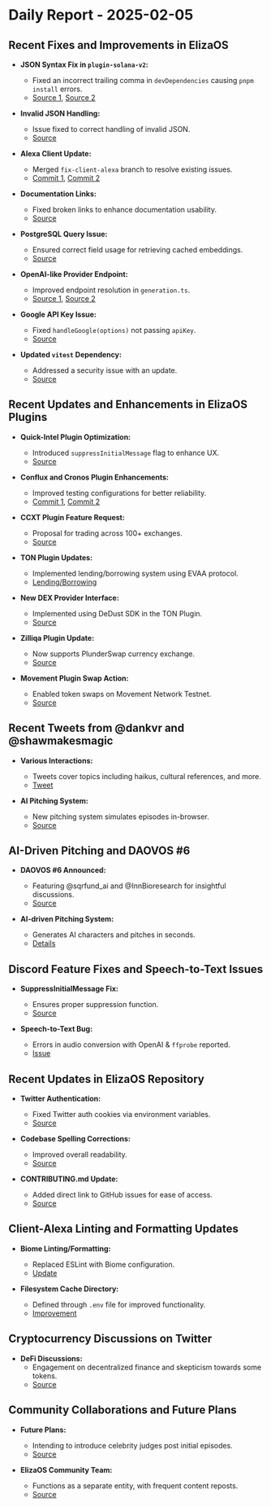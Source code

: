 # Daily Report - 2025-02-05

## Recent Fixes and Improvements in ElizaOS

- **JSON Syntax Fix in `plugin-solana-v2`:**

  - Fixed an incorrect trailing comma in `devDependencies` causing `pnpm install` errors.
  - [Source 1](https://github.com/elizaOS/eliza/pull/3261), [Source 2](https://github.com/elizaOS/eliza/pull/3277)

- **Invalid JSON Handling:**

  - Issue fixed to correct handling of invalid JSON.
  - [Source](https://github.com/elizaOS/eliza/pull/3258)

- **Alexa Client Update:**

  - Merged `fix-client-alexa` branch to resolve existing issues.
  - [Commit 1](https://github.com/elizaOS/eliza/commit/69af5ff231060752793130d31336b3b4ddf03038), [Commit 2](https://github.com/elizaOS/eliza/commit/a7c3da0f7812e7d1cfb1491b688bc10abfa12351)

- **Documentation Links:**

  - Fixed broken links to enhance documentation usability.
  - [Source](https://github.com/elizaOS/eliza/commit/c0d3f8d3e71a78ea3a706616d801182cb3d85c4a)

- **PostgreSQL Query Issue:**

  - Ensured correct field usage for retrieving cached embeddings.
  - [Source](https://github.com/elizaOS/eliza/pull/3264)

- **OpenAI-like Provider Endpoint:**

  - Improved endpoint resolution in `generation.ts`.
  - [Source 1](https://github.com/elizaOS/eliza/pull/3280), [Source 2](https://github.com/elizaOS/eliza/pull/3281)

- **Google API Key Issue:**

  - Fixed `handleGoogle(options)` not passing `apiKey`.
  - [Source](https://github.com/elizaOS/eliza/pull/3274)

- **Updated `vitest` Dependency:**
  - Addressed a security issue with an update.
  - [Source](https://github.com/elizaOS/eliza/commit/2eb94ab3ae8472d706dc9dc960fc4074719b83a5)

## Recent Updates and Enhancements in ElizaOS Plugins

- **Quick-Intel Plugin Optimization:**

  - Introduced `suppressInitialMessage` flag to enhance UX.
  - [Source](https://github.com/elizaOS/eliza/pull/3283)

- **Conflux and Cronos Plugin Enhancements:**

  - Improved testing configurations for better reliability.
  - [Commit 1](https://github.com/elizaOS/eliza/commit/ac823d719ad3da0d8e0501af8d477daef60151da), [Commit 2](https://github.com/elizaOS/eliza/commit/89fa5a4dc5fffe62fbe4865130bb17699299feef)

- **CCXT Plugin Feature Request:**

  - Proposal for trading across 100+ exchanges.
  - [Source](https://github.com/elizaOS/eliza/issues/3265)

- **TON Plugin Updates:**

  - Implemented lending/borrowing system using EVAA protocol.
  - [Lending/Borrowing](https://github.com/elizaOS/eliza/pull/3287)

- **New DEX Provider Interface:**

  - Implemented using DeDust SDK in the TON Plugin.
  - [Source](https://github.com/elizaOS/eliza/pull/3273)

- **Zilliqa Plugin Update:**

  - Now supports PlunderSwap currency exchange.
  - [Source](https://github.com/elizaOS/eliza/pull/3267)

- **Movement Plugin Swap Action:**
  - Enabled token swaps on Movement Network Testnet.
  - [Source](https://github.com/elizaOS/eliza/pull/3266)

## Recent Tweets from @dankvr and @shawmakesmagic

- **Various Interactions:**

  - Tweets cover topics including haikus, cultural references, and more.
  - [Tweet](https://twitter.com/dankvr/status/1887207446156091641)

- **AI Pitching System:**
  - New pitching system simulates episodes in-browser.
  - [Source](https://twitter.com/dankvr/status/1887273340814909453)

## AI-Driven Pitching and DAOVOS #6

- **DAOVOS #6 Announced:**

  - Featuring @sqrfund_ai and @InnBioresearch for insightful discussions.
  - [Source](https://twitter.com/daosdotfun/status/1887242633439027211)

- **AI-driven Pitching System:**
  - Generates AI characters and pitches in seconds.
  - [Details](https://twitter.com/shawmakesmagic/status/1886935174249664601)

## Discord Feature Fixes and Speech-to-Text Issues

- **SuppressInitialMessage Fix:**

  - Ensures proper suppression function.
  - [Source](https://github.com/elizaOS/eliza/pull/3284)

- **Speech-to-Text Bug:**
  - Errors in audio conversion with OpenAI & `ffprobe` reported.
  - [Issue](https://github.com/elizaOS/eliza/issues/3282)

## Recent Updates in ElizaOS Repository

- **Twitter Authentication:**

  - Fixed Twitter auth cookies via environment variables.
  - [Source](https://github.com/elizaOS/eliza/pull/3278)

- **Codebase Spelling Corrections:**

  - Improved overall readability.
  - [Source](https://github.com/elizaOS/eliza/pull/3271)

- **CONTRIBUTING.md Update:**
  - Added direct link to GitHub issues for ease of access.
  - [Source](https://github.com/elizaOS/eliza/pull/3268)

## Client-Alexa Linting and Formatting Updates

- **Biome Linting/Formatting:**

  - Replaced ESLint with Biome configuration.
  - [Update](https://github.com/elizaOS/eliza/pull/3255)

- **Filesystem Cache Directory:**
  - Defined through `.env` file for improved functionality.
  - [Improvement](https://github.com/elizaOS/eliza/pull/3291)

## Cryptocurrency Discussions on Twitter

- **DeFi Discussions:**
  - Engagement on decentralized finance and skepticism towards some tokens.
  - [Source](https://twitter.com/shawmakesmagic/status/1887259759239475588)

## Community Collaborations and Future Plans

- **Future Plans:**

  - Intending to introduce celebrity judges post initial episodes.
  - [Source](https://twitter.com/dankvr/status/1886953181575352631)

- **ElizaOS Community Team:**
  - Functions as a separate entity, with frequent content reposts.
  - [Source](https://twitter.com/shawmakesmagic/status/1887258769823846808)
